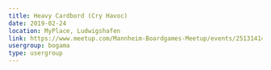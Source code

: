 ```yaml
---
title: Heavy Cardbord (Cry Havoc)
date: 2019-02-24
location: MyPlace, Ludwigshafen
link: https://www.meetup.com/Mannheim-Boardgames-Meetup/events/251314140/
usergroup: bogama
type: usergroup
---
```


